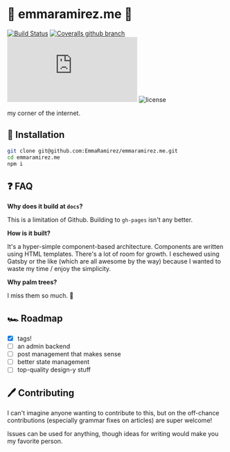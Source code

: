 # 🍍 emmaramirez.me 🍍

[![Build Status](https://img.shields.io/travis/EmmaRamirez/emmaramirez.me.svg?style=flat-square)](https://travis-ci.org/EmmaRamirez/emmaramirez.me)
[![Coveralls github branch](https://img.shields.io/coveralls/github/EmmaRamirez/emmaramirez.me/master.svg?style=flat-square)]()
![GitHub tag (latest by date)](https://img.shields.io/github/v/tag/emmaramirez/emmaramirez.me?style=flat-square)
![license](https://img.shields.io/badge/license-MIT%20License-blue.svg?style=flat-square)

my corner of the internet.


## 🔧 Installation

```bash
git clone git@github.com:EmmaRamirez/emmaramirez.me.git
cd emmaramirez.me
npm i
```

## ❓ FAQ

**Why does it build at `docs`?**

This is a limitation of Github. Building to `gh-pages` isn't any better.

**How is it built?**

It's a hyper-simple component-based architecture. Components are written using HTML templates. There's a lot of room for growth. I eschewed using Gatsby or the like (which are all awesome by the way) because I wanted to waste my time / enjoy the simplicity.

**Why palm trees?**

I miss them so much. 🌴

## 🏎️ Roadmap

- [x] tags!
- [ ] an admin backend
- [ ] post management that makes sense
- [ ] better state management
- [ ] top-quality design-y stuff

## 🖊️ Contributing

I can't imagine anyone wanting to contribute to this, but on the off-chance contributions (especially grammar fixes on articles) are super welcome!

Issues can be used for anything, though ideas for writing would make you my favorite person.